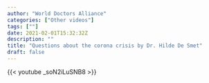 ```yaml
---
author: "World Doctors Alliance"
categories: ["Other videos"]
tags: [""]
date: 2021-02-01T15:32:32Z
description: ""
title: "Questions about the corona crisis by Dr. Hilde De Smet"
draft: false
---
```


{{< youtube _soN2iLuSNB8 >}}